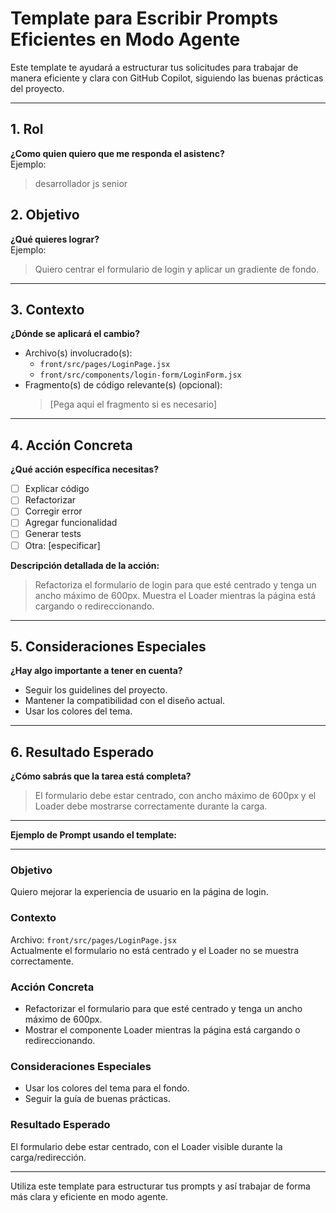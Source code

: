 # Template para Escribir Prompts Eficientes en Modo Agente

Este template te ayudará a estructurar tus solicitudes para trabajar de manera eficiente y clara con GitHub Copilot, siguiendo las buenas prácticas del proyecto.

---
## 1. Rol
**¿Como quien quiero que me responda el asistenc?**  
Ejemplo:  
> desarrollador js senior



## 2. Objetivo

**¿Qué quieres lograr?**  
Ejemplo:  
> Quiero centrar el formulario de login y aplicar un gradiente de fondo.

---

## 3. Contexto

**¿Dónde se aplicará el cambio?**  
- Archivo(s) involucrado(s):  
  - `front/src/pages/LoginPage.jsx`
  - `front/src/components/login-form/LoginForm.jsx`
- Fragmento(s) de código relevante(s) (opcional):  
  > [Pega aquí el fragmento si es necesario]

---

## 4. Acción Concreta

**¿Qué acción específica necesitas?**  
- [ ] Explicar código
- [ ] Refactorizar
- [ ] Corregir error
- [ ] Agregar funcionalidad
- [ ] Generar tests
- [ ] Otra: [especificar]

**Descripción detallada de la acción:**  
> Refactoriza el formulario de login para que esté centrado y tenga un ancho máximo de 600px. Muestra el Loader mientras la página está cargando o redireccionando.

---

## 5. Consideraciones Especiales

**¿Hay algo importante a tener en cuenta?**  
- Seguir los guidelines del proyecto.
- Mantener la compatibilidad con el diseño actual.
- Usar los colores del tema.

---

## 6. Resultado Esperado

**¿Cómo sabrás que la tarea está completa?**  
> El formulario debe estar centrado, con ancho máximo de 600px y el Loader debe mostrarse correctamente durante la carga.

---

**Ejemplo de Prompt usando el template:**

---
### Objetivo
Quiero mejorar la experiencia de usuario en la página de login.

### Contexto
Archivo: `front/src/pages/LoginPage.jsx`  
Actualmente el formulario no está centrado y el Loader no se muestra correctamente.

### Acción Concreta
- Refactorizar el formulario para que esté centrado y tenga un ancho máximo de 600px.
- Mostrar el componente Loader mientras la página está cargando o redireccionando.

### Consideraciones Especiales
- Usar los colores del tema para el fondo.
- Seguir la guía de buenas prácticas.

### Resultado Esperado
El formulario debe estar centrado, con el Loader visible durante la carga/redirección.

---

Utiliza este template para estructurar tus prompts y así trabajar de forma más clara y eficiente en modo agente.
